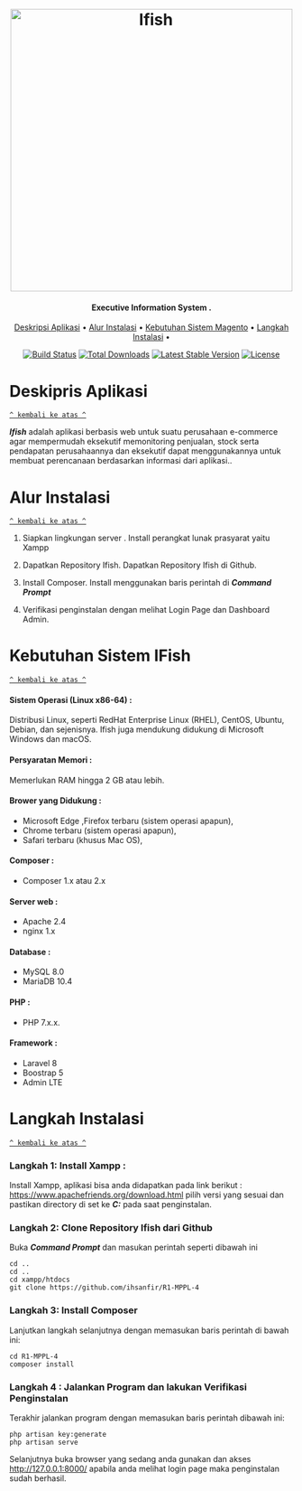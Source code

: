 <h1 align="center">
<br>
  <img src="https://user-images.githubusercontent.com/16473727/144255015-ee0a64e6-463a-45d0-a102-b61f612060dc.png" alt="Ifish" width="500">
</h1>

<h4 align="center">Executive Information System .</h4>

<p align="center">
  <a href="#sekilas-tentang">Deskripsi Aplikasi</a> •
  <a href="#alur-instalasi">Alur Instalasi</a> •
  <a href="#kebutuhan-sistem-magento">Kebutuhan Sistem Magento</a> •
  <a href="Langkah Instalasi">Langkah Instalasi</a> •
</p>

<p align="center">
    <a href="https://travis-ci.org/laravel/framework"><img src="https://travis-ci.org/laravel/framework.svg" alt="Build Status"></a>
    <a href="https://packagist.org/packages/laravel/framework"><img src="https://img.shields.io/packagist/dt/laravel/framework" alt="Total Downloads"></a>
    <a href="https://packagist.org/packages/laravel/framework"><img src="https://img.shields.io/packagist/v/laravel/framework" alt="Latest Stable Version"></a>
    <a href="https://packagist.org/packages/laravel/framework"><img src="https://img.shields.io/packagist/l/laravel/framework" alt="License"></a>
</p>


# Deskipris Aplikasi
[`^ kembali ke atas ^`](#)

***Ifish*** adalah aplikasi berbasis web untuk suatu perusahaan e-commerce agar mempermudah eksekutif memonitoring penjualan, stock serta pendapatan perusahaannya dan eksekutif dapat menggunakannya untuk membuat perencanaan berdasarkan informasi dari aplikasi..

# Alur Instalasi
[`^ kembali ke atas ^`](#)

1. Siapkan lingkungan server .
Install perangkat lunak prasyarat yaitu Xampp

2. Dapatkan Repository Ifish.
Dapatkan Repository Ifish di Github.

3. Install Composer.
Install menggunakan baris perintah di ***Command Prompt***

4. Verifikasi penginstalan dengan melihat Login Page dan Dashboard Admin.

# Kebutuhan Sistem IFish
[`^ kembali ke atas ^`](#)

#### Sistem Operasi (Linux x86-64) :
Distribusi Linux, seperti RedHat Enterprise Linux (RHEL), CentOS, Ubuntu, Debian, dan sejenisnya. Ifish juga mendukung didukung di Microsoft Windows dan macOS.

#### Persyaratan Memori :
Memerlukan RAM hingga 2 GB atau lebih.

#### Brower yang Didukung :
-   Microsoft Edge ,Firefox terbaru (sistem operasi apapun),
-   Chrome terbaru (sistem operasi apapun),
-   Safari terbaru (khusus Mac OS),

#### Composer :
-   Composer 1.x atau 2.x

#### Server web :
-   Apache 2.4  
-   nginx 1.x

#### Database :
-   MySQL 8.0
-   MariaDB 10.4 

#### PHP :
- PHP 7.x.x. 

#### Framework :
- Laravel 8
- Boostrap 5
- Admin LTE

# Langkah Instalasi
[`^ kembali ke atas ^`](#)

### Langkah 1: Install Xampp :
Install Xampp,  aplikasi bisa anda didapatkan pada link berikut : https://www.apachefriends.org/download.html pilih versi yang sesuai dan pastikan directory di set ke ***C:*** pada saat penginstalan.

### Langkah 2: Clone Repository Ifish dari Github
Buka ***Command Prompt*** dan masukan perintah seperti dibawah ini
```
cd ..
cd ..
cd xampp/htdocs
git clone https://github.com/ihsanfir/R1-MPPL-4
```

### Langkah 3: Install Composer
Lanjutkan langkah selanjutnya dengan memasukan baris perintah di bawah ini:
```
cd R1-MPPL-4
composer install
```

### Langkah 4 : Jalankan Program dan lakukan Verifikasi Penginstalan 
Terakhir jalankan program dengan memasukan baris perintah dibawah ini: 
```
php artisan key:generate
php artisan serve
```
Selanjutnya buka browser yang sedang anda gunakan dan akses http://127.0.0.1:8000/ apabila anda melihat login page maka penginstalan sudah berhasil.
